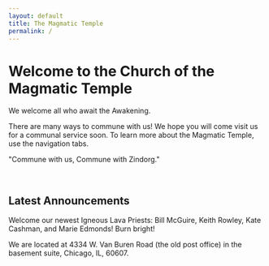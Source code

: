 ```yaml
---
layout: default
title: The Magmatic Temple
permalink: /
---
```


# Welcome to the Church of the Magmatic Temple

We welcome all who await the Awakening.

There are many ways to commune with us! We hope you will come visit us for a communal service soon. To learn more about the Magmatic Temple, use the navigation tabs.

"Commune with us, Commune with Zindorg."

<br />

## Latest Announcements

Welcome our newest Igneous Lava Priests: Bill McGuire, Keith Rowley, Kate Cashman, and Marie Edmonds! Burn bright!

We are located at 4334 W. Van Buren Road (the old post office) in the basement suite, Chicago, IL, 60607.